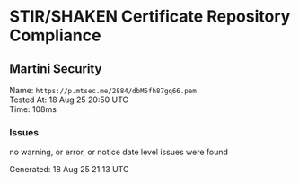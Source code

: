 # STIR/SHAKEN Certificate Repository Compliance

## Martini Security

Name: `https://p.mtsec.me/2884/dbM5fh87gq66.pem`\
Tested At: 18 Aug 25 20:50 UTC\
Time: 108ms

### Issues

no warning, or error, or notice date level issues were found

Generated: 18 Aug 25 21:13 UTC